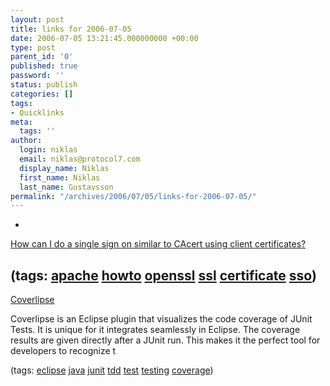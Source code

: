 ```yaml
---
layout: post
title: links for 2006-07-05
date: 2006-07-05 13:21:45.000000000 +00:00
type: post
parent_id: '0'
published: true
password: ''
status: publish
categories: []
tags:
- Quicklinks
meta:
  tags: ''
author:
  login: niklas
  email: niklas@protocol7.com
  display_name: Niklas
  first_name: Niklas
  last_name: Gustavsson
permalink: "/archives/2006/07/05/links-for-2006-07-05/"
---
```

- 
[How can I do a single sign on similar to CAcert using client certificates?](http://www.cacert.org/help.php?id=9)

(tags: [apache](http://del.icio.us/protocol7/apache) [howto](http://del.icio.us/protocol7/howto) [openssl](http://del.icio.us/protocol7/openssl) [ssl](http://del.icio.us/protocol7/ssl) [certificate](http://del.icio.us/protocol7/certificate) [sso](http://del.icio.us/protocol7/sso))
- 
[Coverlipse](http://coverlipse.sourceforge.net/)

Coverlipse is an Eclipse plugin that visualizes the code coverage of JUnit Tests. It is unique for it integrates seamlessly in Eclipse. The coverage results are given directly after a JUnit run. This makes it the perfect tool for developers to recognize t

(tags: [eclipse](http://del.icio.us/protocol7/eclipse) [java](http://del.icio.us/protocol7/java) [junit](http://del.icio.us/protocol7/junit) [tdd](http://del.icio.us/protocol7/tdd) [test](http://del.icio.us/protocol7/test) [testing](http://del.icio.us/protocol7/testing) [coverage](http://del.icio.us/protocol7/coverage))
